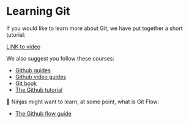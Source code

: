 
# Learning Git

If you would like to learn more about Git, we have put together a short tutorial:

[LINK to video](#)


We also suggest you follow these courses:

* [Github guides](https://lab.github.com/)
* [Github video guides](https://www.youtube.com/githubguides)
* [Git book](https://git-scm.com/book/en/v2)
* [The Github tutorial](https://guides.github.com/activities/hello-world/) 


🥷 Ninjas might want to learn, at some point, what is Git Flow:

* [The Github flow guide](https://guides.github.com/introduction/flow/)
